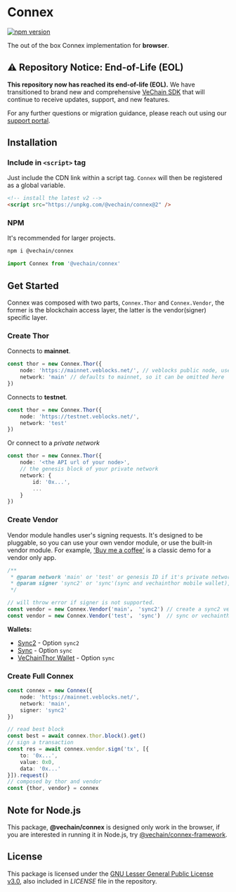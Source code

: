 # Connex

[![npm version](https://badge.fury.io/js/%40vechain%2Fconnex.svg)](https://badge.fury.io/js/%40vechain%2Fconnex)

The out of the box Connex implementation for **browser**.

## ⚠️ Repository Notice: End-of-Life (EOL)

**This repository now has reached its end-of-life (EOL).** We have transitioned to brand new and comprehensive [VeChain SDK](https://github.com/vechain/vechain-sdk-js) that will continue to receive updates, support, and new features.

For any further questions or migration guidance, please reach out using our [support portal](https://support.vechain.org/support/home).

## Installation

### Include in `<script>` tag

Just include the CDN link within a script tag. `Connex` will then be registered as a global variable.

```html
<!-- install the latest v2 -->
<script src="https://unpkg.com/@vechain/connex@2" />
```

### NPM

It's recommended for larger projects.

```sh
npm i @vechain/connex
```

```ts
import Connex from '@vechain/connex'
```

## Get Started

Connex was composed with two parts, `Connex.Thor` and `Connex.Vendor`, the former is the blockchain access layer, the latter is the vendor(signer) specific layer.

### Create Thor 

Connects to **mainnet**.

``` ts
const thor = new Connex.Thor({
    node: 'https://mainnet.veblocks.net/', // veblocks public node, use your own if needed
    network: 'main' // defaults to mainnet, so it can be omitted here
})
```

Connects to **testnet**.

``` ts
const thor = new Connex.Thor({
    node: 'https://testnet.veblocks.net/',
    network: 'test'
})
```

Or connect to a *private network*

```ts
const thor = new Connex.Thor({
    node: '<the API url of your node>',
    // the genesis block of your private network
    network: {
        id: '0x...',
        ...
    }
})
```

### Create Vendor

Vendor module handles user's signing requests. It's designed to be pluggable, so you can use your own vendor module, or use the built-in vendor module. For example, ['Buy me a coffee'](https://codepen.io/qianbin/pen/YzGBeOB) is a classic demo for a vendor only app.

```ts
/**
 * @param network 'main' or 'test' or genesis ID if it's private network
 * @param signer 'sync2' or 'sync'(sync and vechainthor mobile wallet), 'sync2' will be used if omitted
 */

// will throw error if signer is not supported.
const vendor = new Connex.Vendor('main'， 'sync2') // create a sync2 vendor for mainnet
const vendor = new Connex.Vendor('test'， 'sync')  // sync or vechainthor mobile wallet
```

**Wallets:**

- [Sync2](https://sync.vecha.in/) - Option `sync2`
- [Sync](https://env.vechain.org/#sync) - Option `sync`
- [VeChainThor Wallet](https://env.vechain.org/#thor-wallet) - Option `sync`

### Create Full Connex

```ts
const connex = new Connex({
    node: 'https://mainnet.veblocks.net/',
    network: 'main',
    signer: 'sync2'
})

// read best block
const best = await connex.thor.block().get()
// sign a transaction
const res = await connex.vendor.sign('tx', [{
    to: '0x...',
    value: 0x0,
    data: '0x...'
}]).request()
// composed by thor and vendor
const {thor, vendor} = connex
```

## Note for Node.js

This package, **@vechain/connex** is designed only work in the browser, if you are interested in running it in Node.js, try [@vechain/connex-framework](https://github.com/vechain/connex/tree/master/packages/framework).

## License

This package is licensed under the
[GNU Lesser General Public License v3.0](https://www.gnu.org/licenses/lgpl-3.0.html), also included in *LICENSE* file in the repository.
